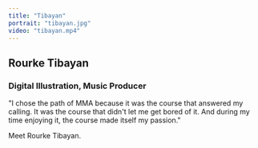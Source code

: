 ```yaml
---
title: "Tibayan"
portrait: "tibayan.jpg"
video: "tibayan.mp4"
---
```


## Rourke Tibayan
### Digital Illustration, Music Producer

"I chose the path of MMA because it was the course that answered my calling. It was the course that didn't let me get bored of it. And during my time enjoying it, the course made itself my passion."

Meet Rourke Tibayan.